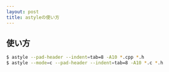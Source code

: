 ```yaml
---
layout: post
title: astyleの使い方
---
```


## 使い方
  ```Bash
  $ astyle --pad-header --indent=tab=8 -A10 *.cpp *.h
  $ astyle --mode=c --pad-header --indent=tab=8 -A10 *.c *.h
  ```
